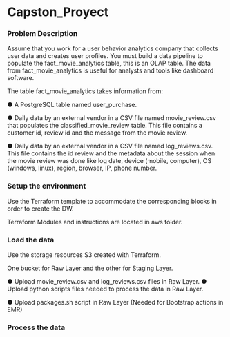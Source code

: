# Capston_Proyect

### Problem Description

Assume that you work for a user behavior analytics company that collects user data and creates user profiles. You must build a data pipeline to populate the fact_movie_analytics table, this is an OLAP table. The data from fact_movie_analytics is useful for analysts and tools like dashboard software.

The table fact_movie_analytics takes information from:

● A PostgreSQL table named user_purchase. 

● Daily data by an external vendor in a CSV file named movie_review.csv that populates the classified_movie_review table. This file contains a customer id, review id and the message from the movie review. 

● Daily data by an external vendor in a CSV file named log_reviews.csv. This file contains the id review and the metadata about the session when the movie review was done like log date, device (mobile, computer), OS (windows, linux), region, browser, IP, phone number.

### Setup the environment

Use the Terraform template to accommodate the corresponding blocks in order to create the DW.

Terraform Modules and instructions are located in aws folder. 

### Load the data

Use the storage resources S3 created with Terraform.

One bucket for Raw Layer and the other for Staging Layer.

● Upload movie_review.csv and log_reviews.csv files in Raw Layer.
● Upload python scripts files needed to process the data in Raw Layer.

● Upload packages.sh script in Raw Layer (Needed for Bootstrap actions in EMR)

### Process the data
